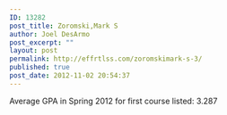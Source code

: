 ```yaml
---
ID: 13282
post_title: Zoromski,Mark S
author: Joel DesArmo
post_excerpt: ""
layout: post
permalink: http://effrtlss.com/zoromskimark-s-3/
published: true
post_date: 2012-11-02 20:54:37
---
```

<p>Average GPA in Spring 2012 for first course listed: 3.287</p>